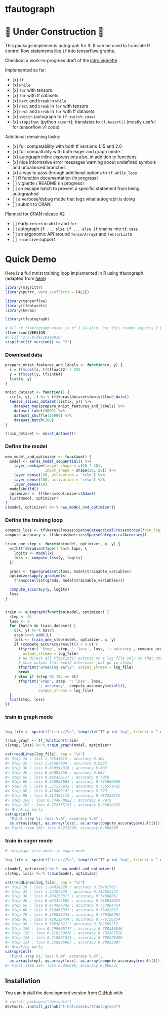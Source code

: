 
<!-- README.md is generated from README.Rmd. Please edit that file -->

# tfautograph

# :construction: **Under Construction** :construction:

<!-- badges: start -->

<!-- badges: end -->

This package implements autograph for R. It can be used to translate R
control flow statements like `if` into tensorflow graphs.

Checkout a work-in-progress draft of the [intro
vignette](https://t-kalinowski.github.io/tfautograph/articles/autograph-basics.html)

Implemented so far:

  - \[x\] `if`
  - \[x\] `while`
  - \[x\] `for` with tensors
  - \[x\] `for` with tf datasets
  - \[x\] `next` and `break` in `while`
  - \[x\] `next` and `break` in `for` with tensors
  - \[x\] `next` and `break` in `for` with tf datasets
  - \[x\] `switch` (autograph to `tf.switch_case`)
  - \[x\] `stopifnot` (python `assert`); translates to `tf.Assert()`
    (mostly useful for tensorflow v1 code)

Additional remaining tasks:

  - \[x\] full compatability with both tf versions 1.15 and 2.0
  - \[x\] full compatbility with both eager and graph mode
  - \[x\] autograph inline expressions also, in addition to functions
  - \[x\] nice informative error messages warning about undefined
    symbols and unbalanced branches
  - \[x\] a way to pass through additional options to `tf.while_loop`
  - \[ \] R function documentation (in progress)
  - \[ \] vignette / README (in progress)
  - \[ \] an escape hatch to prevent a specific statement from being
    autographed
  - \[ \] a verbose/debug mode that logs what autograph is doing
  - \[ \] submit to CRAN

Planned for CRAN release \#2

  - \[ \] early `return` in `while` and `for`
  - \[ \] autograph `if ... else if ... else if` chains into `tf.case`
  - \[ \] an ergonomic API around `TensorArray`s and `TensorList`s
  - \[ \] `recursive` support

# Quick Demo

Here is a full mnist training loop implemented in R using tfautograph.
(adapted from [here](https://www.tensorflow.org/beta/guide/autograph))

``` r
library(magrittr)
library(purrr, warn.conflicts = FALSE)

library(tensorflow)
library(tfdatasets)
library(keras)

library(tfautograph)

# All of tfautograph works in tf 1.14 also, but this readme expects 2.0.
tf$version$VERSION
#> [1] "2.0.0-dev20190919"
stopifnot(tf_version() >= "2")
```

### Download data

``` r
prepare_mnist_features_and_labels <- function(x, y) {
  x = tf$cast(x, tf$float32) / 255
  y = tf$cast(y, tf$int64)
  list(x, y)
}

mnist_dataset <- function() {
  c(c(x, y), .) %<-% tf$keras$datasets$mnist$load_data()
  tensor_slices_dataset(list(x, y)) %>%
    dataset_map(prepare_mnist_features_and_labels) %>%
    dataset_take(20000) %>%
    dataset_shuffle(20000) %>%
    dataset_batch(100)
}

train_dataset <- mnist_dataset()
```

### Define the model

``` r
new_model_and_optimizer <- function() {
  model <- keras_model_sequential() %>%
    layer_reshape(target_shape = c(28 * 28),
                  input_shape = shape(28, 28)) %>%
    layer_dense(100, activation = 'relu') %>%
    layer_dense(100, activation = 'relu') %>%
    layer_dense(10)
  model$build()
  optimizer <- tf$keras$optimizers$Adam()
  list(model, optimizer)
}
c(model, optimizer) %<-% new_model_and_optimizer()
```

### Define the training loop

``` r
compute_loss <- tf$keras$losses$SparseCategoricalCrossentropy(from_logits = TRUE)
compute_accuracy <- tf$keras$metrics$SparseCategoricalAccuracy()

train_one_step <- function(model, optimizer, x, y) {
  with(tf$GradientTape() %as% tape, {
    logits <- model(x)
    loss <- compute_loss(y, logits)
  })

  grads <- tape$gradient(loss, model$trainable_variables)
  optimizer$apply_gradients(
    transpose(list(grads, model$trainable_variables)))

  compute_accuracy(y, logits)
  loss
}


train <- autograph(function(model, optimizer) {
  step <- 0L
  loss <- 0
  for (batch in train_dataset) {
    c(x, y) %<-% batch
    step %<>% add(1L)
    loss <- train_one_step(model, optimizer, x, y)
    if (compute_accuracy$result() > 0.8) {
      tf$print( 'Step', step, ': loss', loss, '; accuracy', compute_accuracy$result(),
        output_stream = log_file)
      # We direct all tf$print() outputs to a log file only so that Rmarkdown can
      # show output that would otherwise just go to stdout
      tf$print("Breaking early", output_stream = log_file)
      break
    } else if (step %% 10L == 0L)
      tf$print('Step', step, ': loss', loss,
               '; accuracy', compute_accuracy$result(), 
               output_stream = log_file)
  }
  list(step, loss)
})
```

### train in graph mode

``` r

log_file <- sprintf("file://%s", tempfile("TF-print-log", fileext = ".out"))

train_graph <- tf_function(train)
c(step, loss) %<-% train_graph(model, optimizer)

cat(readLines(log_file), sep = "\n")
#> Step 10 : loss 1.73541915 ; accuracy 0.364
#> Step 20 : loss 1.05687034 ; accuracy 0.5255
#> Step 30 : loss 0.690594316 ; accuracy 0.607
#> Step 40 : loss 0.64093256 ; accuracy 0.663
#> Step 50 : loss 0.402439117 ; accuracy 0.7058
#> Step 60 : loss 0.466928661 ; accuracy 0.733666658
#> Step 70 : loss 0.537537932 ; accuracy 0.755571425
#> Step 80 : loss 0.418009192 ; accuracy 0.773
#> Step 90 : loss 0.314459115 ; accuracy 0.787555575
#> Step 100 : loss 0.344970822 ; accuracy 0.7979
#> Step 102 : loss 0.275335193 ; accuracy 0.80058825
#> Breaking early
cat(sprintf(
  'Final step %i: loss %.6f; accuracy %.6f',
  as.array(step), as.array(loss), as.array(compute_accuracy$result())))
#> Final step 102: loss 0.275335; accuracy 0.800588
```

### train in eager mode

``` r
# autograph also works in eager mode

log_file <- sprintf("file://%s", tempfile("TF-print-log", fileext = ".out"))

c(model, optimizer) %<-% new_model_and_optimizer()
c(step, loss) %<-% train(model, optimizer)

cat(readLines(log_file), sep = "\n")
#> Step 10 : loss 1.84928226 ; accuracy 0.75401783
#> Step 20 : loss 1.23407435 ; accuracy 0.743852437
#> Step 30 : loss 0.804253817 ; accuracy 0.74606061
#> Step 40 : loss 0.652474582 ; accuracy 0.750845075
#> Step 50 : loss 0.434434742 ; accuracy 0.757894754
#> Step 60 : loss 0.636063337 ; accuracy 0.76432097
#> Step 70 : loss 0.436043233 ; accuracy 0.770406961
#> Step 80 : loss 0.428212434 ; accuracy 0.776758254
#> Step 90 : loss 0.50538522 ; accuracy 0.782656252
#> Step 100 : loss 0.299005717 ; accuracy 0.788316846
#> Step 110 : loss 0.216239676 ; accuracy 0.793207526
#> Step 120 : loss 0.218401521 ; accuracy 0.798378408
#> Step 124 : loss 0.356895983 ; accuracy 0.80053097
#> Breaking early
cat(sprintf(
  'Final step %i: loss %.6f; accuracy %.6f',
  as.array(step), as.array(loss), as.array(compute_accuracy$result())))
#> Final step 124: loss 0.356896; accuracy 0.800531
```

## Installation

You can install the development version from
[GitHub](https://github.com/) with:

``` r
# install.packages("devtools")
devtools::install_github("t-kalinowski/tfautograph")
```
